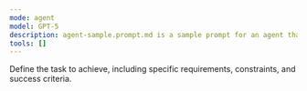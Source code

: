 ```yaml
---
mode: agent
model: GPT-5
description: agent-sample.prompt.md is a sample prompt for an agent that performs complex tasks by breaking them down into smaller steps and using tools to accomplish each step.
tools: []
---
```


Define the task to achieve, including specific requirements, constraints, and success criteria.
